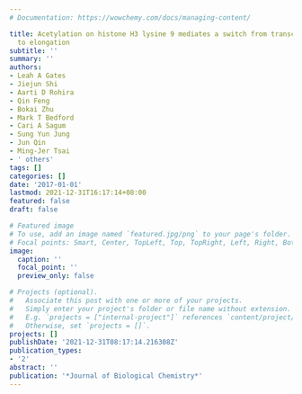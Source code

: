 ```yaml
---
# Documentation: https://wowchemy.com/docs/managing-content/

title: Acetylation on histone H3 lysine 9 mediates a switch from transcription initiation
  to elongation
subtitle: ''
summary: ''
authors:
- Leah A Gates
- Jiejun Shi
- Aarti D Rohira
- Qin Feng
- Bokai Zhu
- Mark T Bedford
- Cari A Sagum
- Sung Yun Jung
- Jun Qin
- Ming-Jer Tsai
- ' others'
tags: []
categories: []
date: '2017-01-01'
lastmod: 2021-12-31T16:17:14+08:00
featured: false
draft: false

# Featured image
# To use, add an image named `featured.jpg/png` to your page's folder.
# Focal points: Smart, Center, TopLeft, Top, TopRight, Left, Right, BottomLeft, Bottom, BottomRight.
image:
  caption: ''
  focal_point: ''
  preview_only: false

# Projects (optional).
#   Associate this post with one or more of your projects.
#   Simply enter your project's folder or file name without extension.
#   E.g. `projects = ["internal-project"]` references `content/project/deep-learning/index.md`.
#   Otherwise, set `projects = []`.
projects: []
publishDate: '2021-12-31T08:17:14.216308Z'
publication_types:
- '2'
abstract: ''
publication: '*Journal of Biological Chemistry*'
---
```

